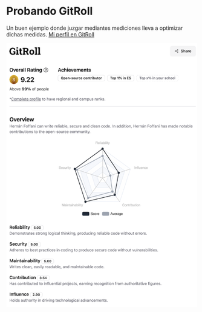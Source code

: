 # Probando GitRoll

Un buen ejemplo donde juzgar mediantes mediciones lleva a optimizar dichas medidas.
[Mi perfil en GitRoll](https://gitroll.io/api/badges/profiles/v1/u0jJ51OIDEMakT31yv6Sk9zWJbeD3)

!["Perfil GitRoll"](/images/2024-06-15-gitroll-medium.png)



